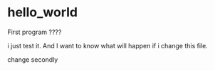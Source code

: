 # hello_world
First  program
????


i just test it.
And I want to know what will happen if i change this file.

change secondly
